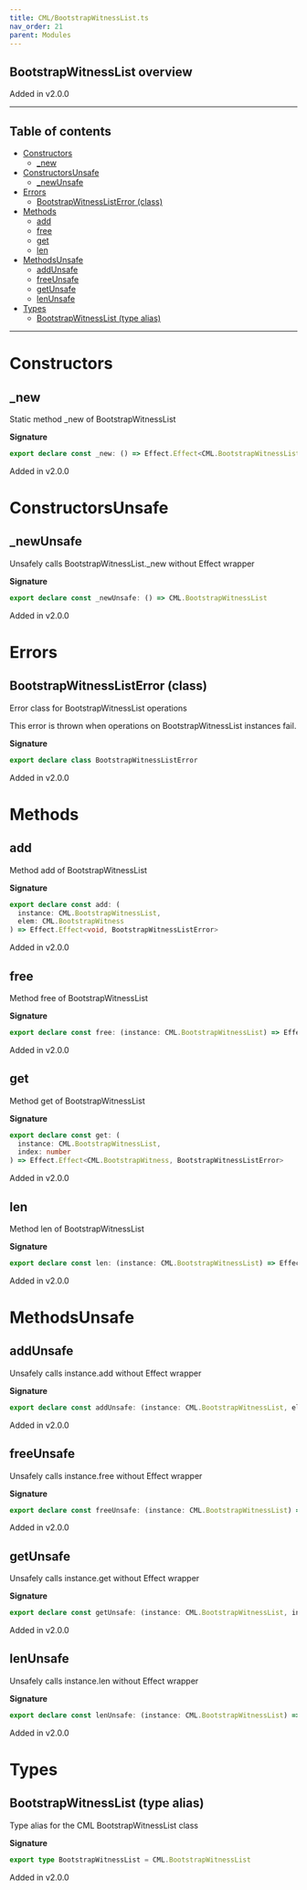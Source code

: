 ```yaml
---
title: CML/BootstrapWitnessList.ts
nav_order: 21
parent: Modules
---
```


## BootstrapWitnessList overview

Added in v2.0.0

---

<h2 class="text-delta">Table of contents</h2>

- [Constructors](#constructors)
  - [\_new](#_new)
- [ConstructorsUnsafe](#constructorsunsafe)
  - [\_newUnsafe](#_newunsafe)
- [Errors](#errors)
  - [BootstrapWitnessListError (class)](#bootstrapwitnesslisterror-class)
- [Methods](#methods)
  - [add](#add)
  - [free](#free)
  - [get](#get)
  - [len](#len)
- [MethodsUnsafe](#methodsunsafe)
  - [addUnsafe](#addunsafe)
  - [freeUnsafe](#freeunsafe)
  - [getUnsafe](#getunsafe)
  - [lenUnsafe](#lenunsafe)
- [Types](#types)
  - [BootstrapWitnessList (type alias)](#bootstrapwitnesslist-type-alias)

---

# Constructors

## \_new

Static method \_new of BootstrapWitnessList

**Signature**

```ts
export declare const _new: () => Effect.Effect<CML.BootstrapWitnessList, BootstrapWitnessListError>
```

Added in v2.0.0

# ConstructorsUnsafe

## \_newUnsafe

Unsafely calls BootstrapWitnessList.\_new without Effect wrapper

**Signature**

```ts
export declare const _newUnsafe: () => CML.BootstrapWitnessList
```

Added in v2.0.0

# Errors

## BootstrapWitnessListError (class)

Error class for BootstrapWitnessList operations

This error is thrown when operations on BootstrapWitnessList instances fail.

**Signature**

```ts
export declare class BootstrapWitnessListError
```

Added in v2.0.0

# Methods

## add

Method add of BootstrapWitnessList

**Signature**

```ts
export declare const add: (
  instance: CML.BootstrapWitnessList,
  elem: CML.BootstrapWitness
) => Effect.Effect<void, BootstrapWitnessListError>
```

Added in v2.0.0

## free

Method free of BootstrapWitnessList

**Signature**

```ts
export declare const free: (instance: CML.BootstrapWitnessList) => Effect.Effect<void, BootstrapWitnessListError>
```

Added in v2.0.0

## get

Method get of BootstrapWitnessList

**Signature**

```ts
export declare const get: (
  instance: CML.BootstrapWitnessList,
  index: number
) => Effect.Effect<CML.BootstrapWitness, BootstrapWitnessListError>
```

Added in v2.0.0

## len

Method len of BootstrapWitnessList

**Signature**

```ts
export declare const len: (instance: CML.BootstrapWitnessList) => Effect.Effect<number, BootstrapWitnessListError>
```

Added in v2.0.0

# MethodsUnsafe

## addUnsafe

Unsafely calls instance.add without Effect wrapper

**Signature**

```ts
export declare const addUnsafe: (instance: CML.BootstrapWitnessList, elem: CML.BootstrapWitness) => void
```

Added in v2.0.0

## freeUnsafe

Unsafely calls instance.free without Effect wrapper

**Signature**

```ts
export declare const freeUnsafe: (instance: CML.BootstrapWitnessList) => void
```

Added in v2.0.0

## getUnsafe

Unsafely calls instance.get without Effect wrapper

**Signature**

```ts
export declare const getUnsafe: (instance: CML.BootstrapWitnessList, index: number) => CML.BootstrapWitness
```

Added in v2.0.0

## lenUnsafe

Unsafely calls instance.len without Effect wrapper

**Signature**

```ts
export declare const lenUnsafe: (instance: CML.BootstrapWitnessList) => number
```

Added in v2.0.0

# Types

## BootstrapWitnessList (type alias)

Type alias for the CML BootstrapWitnessList class

**Signature**

```ts
export type BootstrapWitnessList = CML.BootstrapWitnessList
```

Added in v2.0.0
